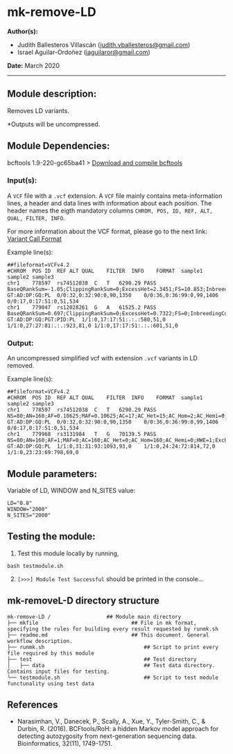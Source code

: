 # mk-remove-LD
**Author(s):**

* Judith Ballesteros Villascán (judith.vballesteros@gmail.com)
* Israel Aguilar-Ordoñez (iaguilaror@gmail.com)  

**Date:** March 2020 

---

## Module description:
Removes LD variants.

*Outputs will be uncompressed.

## Module Dependencies:
bcftools 1.9-220-gc65ba41 >
[Download and compile bcftools](https://samtools.github.io/bcftools/)

### Input(s):

A `VCF` file with a `.vcf` extension. A `VCF` file mainly contains meta-information lines, a header and data lines with information about each position. The header names the eigth mandatory columns `CHROM, POS, ID, REF, ALT, QUAL, FILTER, INFO`. 

For more information about the VCF format, please go to the next link: [Variant Call Format](https://www.internationalgenome.org/wiki/Analysis/Variant%20Call%20Format/vcf-variant-call-format-version-40/)


Example line(s):
```
##fileformat=VCFv4.2
#CHROM	POS	ID	REF	ALT	QUAL	FILTER	INFO	FORMAT	sample1	sample2	sample3	
chr1	778597	rs74512038	C	T	6290.29	PASS	BaseQRankSum=-1.05;ClippingRankSum=0;ExcessHet=2.3451;FS=10.853;InbreedingCoeff=0.0097;MQ=69.78;MQRankSum=0;POSITIVE_TRAIN_SITE;QD=15.12;ReadPosRankSum=-0.678;SOR=0.306;VQSLOD=9.88;culprit=MQRankSum;NS=2504;AA=.|||;VT=SNP;GRCH37_POS=713977;GRCH37_REF=C;GRCH37_38_REF_STRING_MATCH;DP=18077;AF=0.0825688;MLEAC=17;MLEAF=0.109;EAS_AF=0.2083;AMR_AF=0.0648;AFR_AF=0.0098;EUR_AF=0.003;SAS_AF=0.0297;AN=160;AC=17	GT:AD:DP:GQ:PL	0/0:32,0:32:90:0,90,1350	0/0:36,0:36:99:0,99,1406	0/0:17,0:17:51:0,51,534	
chr1	779047	rs12028261	G	A	61525.2	PASS	BaseQRankSum=0.697;ClippingRankSum=0;ExcessHet=0.7322;FS=0;InbreedingCoeff=0.1074;MQ=66.21;MQRankSum=-0.174;POSITIVE_TRAIN_SITE;QD=30.78;ReadPosRankSum=0.23;SOR=0.686;VQSLOD=4.48;culprit=MQRankSum;NS=2504;AA=.|||;VT=SNP;GRCH37_POS=714427;GRCH37_REF=G;GRCH37_38_REF_STRING_MATCH;DP=15427;AF=0.795872;MLEAC=139;MLEAF=0.891;EAS_AF=0.7917;AMR_AF=0.8718;AFR_AF=0.4546;EUR_AF=0.9493;SAS_AF=0.9315;AN=160;AC=142	GT:AD:DP:GQ:PGT:PID:PL	1/1:0,17:17:51:.:.:580,51,0	1/1:0,27:27:81:.:.:923,81,0	1/1:0,17:17:51:.:.:601,51,0
```

### Output:

An uncompressed simplified vcf with extension `.vcf` variants in LD removed. 

Example line(s):

```
##fileformat=VCFv4.2
#CHROM	POS	ID	REF	ALT	QUAL	FILTER	INFO	FORMAT	sample1	sample2	sample3	
chr1	778597	rs74512038	C	T	6290.29	PASS	NS=80;AN=160;AF=0.10625;MAF=0.10625;AC=17;AC_Het=15;AC_Hom=2;AC_Hemi=0;HWE=1;ExcHet=0.797796	GT:AD:DP:GQ:PL	0/0:32,0:32:90:0,90,1350	0/0:36,0:36:99:0,99,1406	0/0:17,0:17:51:0,51,534
chr1	779968	rs3131984	T	G	70139.5	PASS	NS=80;AN=160;AF=1;MAF=0;AC=160;AC_Het=0;AC_Hom=160;AC_Hemi=0;HWE=1;ExcHet=1;STR_R2=0.332769;STR_POS=778597	GT:AD:DP:GQ:PL	1/1:0,31:31:93:1093,93,0	1/1:0,24:24:72:814,72,0	1/1:0,23:23:69:798,69,0
```

## Module parameters:
Variable of LD, WINDOW and N_SITES value:

```
LD="0.8"
WINDOW="2000"
N_SITES="2000"
```

## Testing the module:

1. Test this module locally by running,
```
bash testmodule.sh
```

2. `[>>>] Module Test Successful` should be printed in the console...

## mk-removeL-D directory structure

````
mk-remove-LD /				    ## Module main directory
├── mkfile						   		## File in mk format, specifying the rules for building every result requested by runmk.sh
├── readme.md							## This document. General workflow description.
├── runmk.sh								## Script to print every file required by this module
├── test									## Test directory
│   ├── data								## Test data directory. Contains input files for testing.
└── testmodule.sh							## Script to test module functunality using test data
````
## References
* Narasimhan, V., Danecek, P., Scally, A., Xue, Y., Tyler-Smith, C., & Durbin, R. (2016). BCFtools/RoH: a hidden Markov model approach for detecting autozygosity from next-generation sequencing data. Bioinformatics, 32(11), 1749-1751.